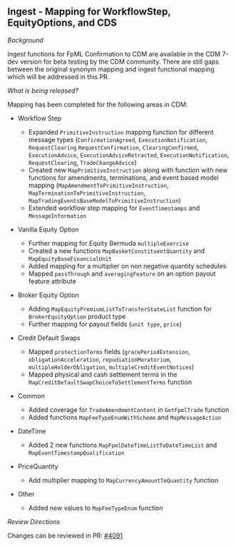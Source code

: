 ## Ingest - Mapping for WorkflowStep, EquityOptions, and CDS

*Background*

Ingest functions for FpML Confirmation to CDM are available in the CDM 7-dev version for beta testing by the CDM community. There are still gaps between the original synonym mapping and ingest functional mapping which will be addressed in this PR.

*What is being released?*

Mapping has been completed for the following areas in CDM:

- Workflow Step
    - Expanded `PrimitiveInstruction` mapping function for different message types (`ConfirmationAgreed`, `ExecutionNotification`, `RequestClearing` `RequestConfirmation`, `ClearingConfirmed`, `ExecutionAdvice`, `ExecutionAdviceRetracted`, `ExecutionNotification`, `RequestClearing`, `TradeChangeAdvice`)
    - Created new `MapPrimitiveInstruction` along with function with new functions for amendments, terminations, and event based model mapping (`MapAmendmentToPrimitiveInstruction`, `MapTerminationToPrimitiveInstruction`, `MapTradingEventsBaseModelToPrimitiveInstruction`)
    - Extended workflow step mapping for `EventTimestamps` and `MessageInformation`
    

- Vanilla Equity Option
    - Further mapping for Equity Bermuda `multipleExercise`
    - Created a new functions `MapBasketConstituentQuantity` and `MapEquityBaseFinancialUnit`
    - Added mapping for a multiplier on non negative quantity schedules
    - Mapped `passThrough` and `averagingFeature` on an option payout feature attribute

- Broker Equity Option
    - Adding `MapEquityPremiumListToTransferStateList` function for `BrokerEquityOption` product type
    - Further mapping for payout fields (`unit type`, `price`)

- Credit Default Swaps
    - Mapped `protectionTerms` fields (`gracePeriodExtension`, `obligationAcceleration`, `repudiationMoratorium`, `multipleHolderObligation`, `multipleCreditEventNotices`)
    - Mapped physical and cash settlement terms in the `MapCreditDefaultSwapChoiceToSettlementTerms` function

- Common
    - Added coverage for `TradeAmendmentContent` in `GetFpmlTrade` function
    - Added functions `MapFeeTypeEnumWithScheme` and `MapMessageAction` 
 
- DateTime
    - Added 2 new functions `MapFpmlDateTimeListToDateTimeList` and `MapEventTimestampQualification`

- PriceQuantity
    - Add multiplier mapping to `MapCurrencyAmountToQuantity` function

- Other
    - Added new values to `MapFeeTypeEnum` function

  

*Review Directions*

Changes can be reviewed in PR: [#4091](https://github.com/finos/common-domain-model/pull/4091)

